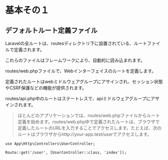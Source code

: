 # 基本その１
## デフォルトルート定義ファイル
Laravelの全ルートは、routesディレクトリ下に設置されている、ルートファイルで定義されます。

これらのファイルはフレームワークにより、自動的に読み込まれます。

routes/web.phpファイルで、Webインターフェイスのルートを定義します。

定義されたルートはwebミドルウェアグループにアサインされ、セッション状態やCSRF保護などの機能が提供されます。

routes/api.php中のルートはステートレスで、apiミドルウェアグループにアサインされます。

> ほとんどのアプリケーションでは、routes/web.phpファイルからルート定義を始めます。routes/web.php中で定義されたルートは、ブラウザで定義したルートのURLを入力することでアクセスします。たとえば、次のルートはブラウザからhttp://your-app.test/userでアクセスします。

```
use App\Http\Controllers\UserController;

Route::get('/user', [UserController::class, 'index']);
```
